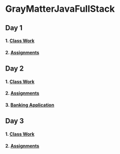 # GrayMatterJavaFullStack
## Day 1
 ####  1. [Class Work](https://github.com/harshapoojari007/GrayMatter/tree/main/Day1Project/src/com/grayMatter)
 ####  2. [Assignments](https://github.com/harshapoojari007/GrayMatter/tree/main/Day1Project/src/com/grayMatter/Assignment)
## Day 2
 ####  1. [Class Work](https://github.com/harshapoojari007/GrayMatterk/tree/main/Day2Project/src/com/graymatter)
 ####  2. [Assignments](https://github.com/harshapoojari007/GrayMatter/tree/main/Day2Project/src/Assignments)
 ####  3. [Banking Application](https://github.com/harshapoojari007/GrayMatter/tree/main/Day2Project/src/com/graymatter/bank)

## Day 3
 ####  1. [Class Work](https://github.com/harshapoojari007/GrayMatter/tree/main/Day3Project/src/com)
 ####  2. [Assignments](https://github.com/harshapoojari007/GrayMatter/tree/main/Day3Project/src/Assignment)

